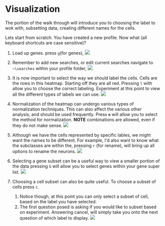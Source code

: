 # Visualization
The portion of the walk through will introduce you to choosing the label to wok with, subsetting data, creating different names for the cells.

Lets start from scratch. You have created a new profile. Now what (all keyboard shortcuts are case sensitive)?

1. Load up genes. press `g`(for genes),
![][image1]

2. Remember to add new searches, or edit current searches navigate to `~\searches` within your profile folder,
![][image2]

3. It is now important to select the way we should label the cells. Cells are the rows in this heatmap. Starting off they are all red. Pressing `l` with allow you to choose the correct labeling. Experiment at this point to view all the different types of labels we can use.
![][image3] 

4. Normalization of the heatmap can undergo various types of normalization techniques. This can also affect the various other analysis, and should be used frequently. Press **`n`** will allow you to select the method for normalization. **NOTE** combinations are allowed, even if they do not make sense.
![][image7]

4. Although we have the cells represented by specific lables, we might want the names to be different. For example, I'd also want to know what the subclasses are within the, pressing `r` (for rename), will bring up all options to rename the neurons.
![][image4]

5. Selecting a gene subset can be a useful way to view a smaller portion of the data pressing `G` will allow you to select genes within your gene super list.
![][image5]

6. Choosing a cell subset can also be quite useful. To choose a subset of cells press `c`. 
    1. Notice though, at this point you can only select a subset of cell, based on the label you have selected. 
    2. The first question posed is asking if you would like to subset based on experiment. Answering cancel, will simply take you onto the next question of which label to display.
![][image6]


[image1]: ../howToGifs/5_selectingSearch.gif
[image2]: ../howToGifs/4_editingSearchTerms.gif
[image3]: ../howToGifs/7_labelSelection.gif
[image4]: ../howToGifs/17_rename_classes.gif
[image5]: ../howToGifs/18_geneSubset.gif
[image6]: ../howToGifs/19_cellSubset.gif
[image7]: ../howToGifs/30_normalization.gif
